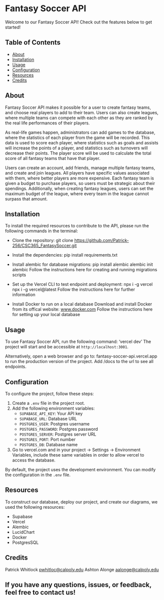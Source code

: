 # Fantasy Soccer API

Welcome to our Fantasy Soccer API! Check out the features below to get started!

## Table of Contents
- [About](#about)
- [Installation](#installation)
- [Usage](#usage)
- [Configuration](#configuration)
- [Resources](#resources)
- [Credits](#credits)

## About

Fantasy Soccer API makes it possible for a user to create fantasy teams, and choose real players to add to their team. Users can also create leagues, where multiple teams can compete with each other as they are ranked by the real life performances of their players. 

As real-life games happen, administrators can add games to the database, where the statistics of each player from the game will be recorded. This data is used to score each player, where statistics such as goals and assists will increase the points of a player, and statistics such as turnovers will decrease their points. The player score will be used to calculate the total score of all fantasy teams that have that player.

Users can create an account, add friends, manage multiple fantasy teams, and create and join leagues. All players have specific values associated with them, where better players are more expensive. Each fantasy team is given a budget to purchase players, so users must be strategic about their spendings. Additionally, when creating fantasy leagues, users can set the maximum budget of the league, where every team in the league cannot surpass that amount.


## Installation

To install the required resources to contribute to the API, please run the following commands in the terminal:

   - Clone the repository:
git clone https://github.com/Patrick-256/CSC365_FantasySoccer.git

   - Install the dependencies:
pip install requirements.txt

   -  Install alembic for database migrations:
pip install alembic
alembic init alembic
Follow the instructions here for creating and running migrations scripts

   - Set up the Vercel CLI to test endpoint and deployment:
npx i -g vercel
npx i -g vercel@latest
Follow the instructions here for further information

   - Install Docker to run on a local database
Download and install Docker from its offical website: www.docker.com
Follow the instructions here for setting up your local database


## Usage

To use Fantasy Soccer API, run the following command: ‘vercel dev’
The project will start and be accessible at `http://localhost:3001`.

Alternatively, open a web browser and go to: fantasy-soccer-api.vercel.app to run the production version of the project. Add /docs to the url to see all endpoints.


## Configuration

To configure the project, follow these steps:

1. Create a `.env` file in the project root.
2. Add the following environment variables:
   - `SUPABASE_API_KEY`: Your API key
   - `SUPABASE_URL`: Database URL
   - `POSTGRES_USER`: Postgres username
   - `POSTGRES_PASSWORD`: Postgres password
   - `POSTGRES_SERVER`: Postgres server URL
   - `POSTGRES_PORT`: Port number
   - `POSTGRES_DB`: Database name
3. Go to vercel.com and in your project -> Settings -> Environment Variables, include these same variables in order to allow vercel to access the database.

By default, the project uses the development environment. You can modify the configuration in the `.env` file.


## Resources

To construct our database, deploy our project, and create our diagrams, we used the following resources:

   - Supabase
   - Vercel
   - Alembic
   - LucidChart
   - Docker
   - PostgresSQL


## Credits
Patrick Whitlock   pwhitloc@calpoly.edu
Ashton Alonge     aalonge@calpoly.edu  

If you have any questions, issues, or feedback, feel free to contact us!
---

